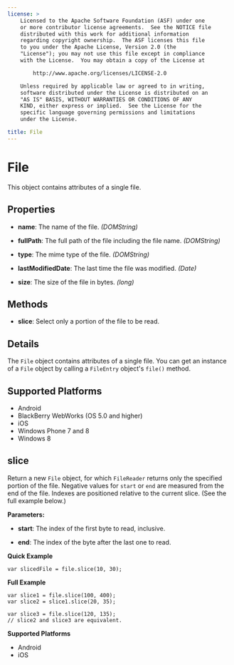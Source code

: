 ```yaml
---
license: >
    Licensed to the Apache Software Foundation (ASF) under one
    or more contributor license agreements.  See the NOTICE file
    distributed with this work for additional information
    regarding copyright ownership.  The ASF licenses this file
    to you under the Apache License, Version 2.0 (the
    "License"); you may not use this file except in compliance
    with the License.  You may obtain a copy of the License at

        http://www.apache.org/licenses/LICENSE-2.0

    Unless required by applicable law or agreed to in writing,
    software distributed under the License is distributed on an
    "AS IS" BASIS, WITHOUT WARRANTIES OR CONDITIONS OF ANY
    KIND, either express or implied.  See the License for the
    specific language governing permissions and limitations
    under the License.

title: File
---
```


File
====

This object contains attributes of a single file.

Properties
----------

- __name__: The name of the file. _(DOMString)_

- __fullPath__: The full path of the file including the file name. _(DOMString)_

- __type__: The mime type of the file. _(DOMString)_

- __lastModifiedDate__: The last time the file was modified. _(Date)_

- __size__: The size of the file in bytes. _(long)_

Methods
-------

- __slice__: Select only a portion of the file to be read.

Details
-------

The `File` object contains attributes of a single file.  You can get
an instance of a `File` object by calling a `FileEntry` object's
`file()` method.

Supported Platforms
-------------------

- Android
- BlackBerry WebWorks (OS 5.0 and higher)
- iOS
- Windows Phone 7 and 8
- Windows 8

slice
--------------

Return a new `File` object, for which `FileReader` returns only the
specified portion of the file.  Negative values for `start` or `end`
are measured from the end of the file.  Indexes are positioned
relative to the current slice. (See the full example below.)

__Parameters:__

- __start__: The index of the first byte to read, inclusive.

- __end__: The index of the byte after the last one to read.

__Quick Example__

    var slicedFile = file.slice(10, 30);

__Full Example__

    var slice1 = file.slice(100, 400);
    var slice2 = slice1.slice(20, 35);

    var slice3 = file.slice(120, 135);
    // slice2 and slice3 are equivalent.

__Supported Platforms__

- Android
- iOS
